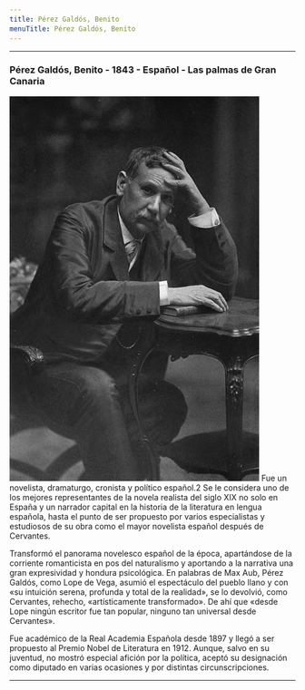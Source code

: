 ```yaml
---
title: Pérez Galdós, Benito
menuTitle: Pérez Galdós, Benito
---
```

***
### Pérez Galdós, Benito - 1843 - Español - Las palmas de Gran Canaria
!["Imagen no encontrada"](PerezGaldosBenito.jpg)
Fue un novelista, dramaturgo, cronista y político español.2
Se le considera uno de los mejores representantes de la novela realista del siglo XIX no solo en España y un narrador capital en la historia de la literatura en lengua española, hasta el punto de ser propuesto por varios especialistas y estudiosos de su obra como el mayor novelista español después de Cervantes.

Transformó el panorama novelesco español de la época, apartándose de la corriente romanticista en pos del naturalismo y aportando a la narrativa una gran expresividad y hondura psicológica.​ En palabras de Max Aub, Pérez Galdós, como Lope de Vega, asumió el espectáculo del pueblo llano y con «su intuición serena, profunda y total de la realidad», se lo devolvió, como Cervantes, rehecho, «artísticamente transformado». De ahí que «desde Lope ningún escritor fue tan popular, ninguno tan universal desde Cervantes».​

Fue académico de la Real Academia Española desde 1897 y llegó a ser propuesto al Premio Nobel de Literatura en 1912. Aunque, salvo en su juventud, no mostró especial afición por la política, aceptó su designación como diputado en varias ocasiones y por distintas circunscripciones.
***